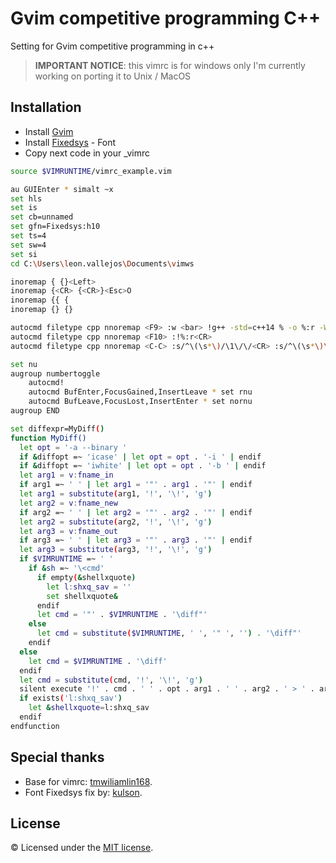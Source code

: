 # Gvim competitive programming C++

Setting for Gvim competitive programming in c++

> **IMPORTANT NOTICE**: this vimrc is for windows only
> I'm currently working on porting it to Unix / MacOS

## Installation

- Install [Gvim](https://www.vim.org/download.php)
- Install [Fixedsys](https://github.com/kulson/William-Lin-Font) - Font
- Copy next code in your _vimrc

```sh
source $VIMRUNTIME/vimrc_example.vim

au GUIEnter * simalt ~x
set hls
set is
set cb=unnamed
set gfn=Fixedsys:h10
set ts=4
set sw=4
set si
cd C:\Users\leon.vallejos\Documents\vimws

inoremap { {}<Left>
inoremap {<CR> {<CR>}<Esc>O
inoremap {{ {
inoremap {} {}

autocmd filetype cpp nnoremap <F9> :w <bar> !g++ -std=c++14 % -o %:r -Wl,--stack,268435456<CR>
autocmd filetype cpp nnoremap <F10> :!%:r<CR>
autocmd filetype cpp nnoremap <C-C> :s/^\(\s*\)/\1\/\/<CR> :s/^\(\s*\)\/\/\/\//\1<CR> $

set nu
augroup numbertoggle
    autocmd!
    autocmd BufEnter,FocusGained,InsertLeave * set rnu
    autocmd BufLeave,FocusLost,InsertEnter * set nornu
augroup END

set diffexpr=MyDiff()
function MyDiff()
  let opt = '-a --binary '
  if &diffopt =~ 'icase' | let opt = opt . '-i ' | endif
  if &diffopt =~ 'iwhite' | let opt = opt . '-b ' | endif
  let arg1 = v:fname_in
  if arg1 =~ ' ' | let arg1 = '"' . arg1 . '"' | endif
  let arg1 = substitute(arg1, '!', '\!', 'g')
  let arg2 = v:fname_new
  if arg2 =~ ' ' | let arg2 = '"' . arg2 . '"' | endif
  let arg2 = substitute(arg2, '!', '\!', 'g')
  let arg3 = v:fname_out
  if arg3 =~ ' ' | let arg3 = '"' . arg3 . '"' | endif
  let arg3 = substitute(arg3, '!', '\!', 'g')
  if $VIMRUNTIME =~ ' '
    if &sh =~ '\<cmd'
      if empty(&shellxquote)
        let l:shxq_sav = ''
        set shellxquote&
      endif
      let cmd = '"' . $VIMRUNTIME . '\diff"'
    else
      let cmd = substitute($VIMRUNTIME, ' ', '" ', '') . '\diff"'
    endif
  else
    let cmd = $VIMRUNTIME . '\diff'
  endif
  let cmd = substitute(cmd, '!', '\!', 'g')
  silent execute '!' . cmd . ' ' . opt . arg1 . ' ' . arg2 . ' > ' . arg3
  if exists('l:shxq_sav')
    let &shellxquote=l:shxq_sav
  endif
endfunction
```

## Special thanks

- Base for vimrc: [tmwiliamlin168](https://github.com/tmwilliamlin168).
- Font Fixedsys fix by:  [kulson](https://github.com/kulson).

## License

© Licensed under the [MIT license](LICENSE.txt).
